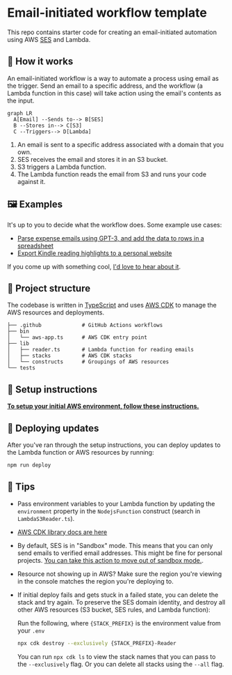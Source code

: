 # Email-initiated workflow template

This repo contains starter code for creating an email-initiated automation using AWS [SES](https://aws.amazon.com/ses/) and Lambda.

## 🧐 How it works

An email-initiated workflow is a way to automate a process using email as the trigger. Send an email to a specific address, and the workflow (a Lambda function in this case) will take action using the email's contents as the input.

```mermaid
graph LR
  A[Email] --Sends to--> B[SES]
  B --Stores in--> C[S3]
  C --Triggers--> D[Lambda]
```

1. An email is sent to a specific address associated with a domain that you own.
1. SES receives the email and stores it in an S3 bucket.
1. S3 triggers a Lambda function.
1. The Lambda function reads the email from S3 and runs your code against it.

## 🖼️ Examples

It's up to you to decide what the workflow does. Some example use cases:

- [Parse expense emails using GPT-3, and add the data to rows in a spreadsheet](https://github.com/sawyerh/expense-email-gpt)
- [Export Kindle reading highlights to a personal website](https://github.com/sawyerh/highlights)

If you come up with something cool, [I'd love to hear about it](https://github.com/sawyerh/aws-email-workflow-starter/discussions/new?category=show-and-tell).

## 📂 Project structure

The codebase is written in [TypeScript](https://www.typescriptlang.org/) and uses [AWS CDK](https://aws.amazon.com/cdk/) to manage the AWS resources and deployments.

```
├── .github             # GitHub Actions workflows
├── bin
│   └── aws-app.ts      # AWS CDK entry point
├── lib
│   ├── reader.ts       # Lambda function for reading emails
│   ├── stacks          # AWS CDK stacks
│   └── constructs      # Groupings of AWS resources
└── tests
```

## 🧰 Setup instructions

**[To setup your initial AWS environment, follow these instructions.](./docs/create-environment.md)**

## 🚀 Deploying updates

After you've ran through the setup instructions, you can deploy updates to the Lambda function or AWS resources by running:

```sh
npm run deploy
```

## 💅 Tips

- Pass environment variables to your Lambda function by updating the `environment` property in the `NodejsFunction` construct (search in `LambdaS3Reader.ts`).
- [AWS CDK library docs are here](https://docs.aws.amazon.com/cdk/api/v2/)
- By default, SES is in "Sandbox" mode. This means that you can only send emails to verified email addresses. This might be fine for personal projects. [You can take this action to move out of sandbox mode.](https://docs.aws.amazon.com/ses/latest/dg/request-production-access.html).
- Resource not showing up in AWS? Make sure the region you're viewing in the console matches the region you're deploying to.
- If initial deploy fails and gets stuck in a failed state, you can delete the stack and try again. To preserve the SES domain identity, and destroy all other AWS resources (S3 bucket, SES rules, and Lambda function):

  Run the following, where `{STACK_PREFIX}` is the environment value from your `.env`

  ```sh
  npx cdk destroy --exclusively {STACK_PREFIX}-Reader
  ```

  You can run `npx cdk ls` to view the stack names that you can pass to the `--exclusively` flag. Or you can delete all stacks using the `--all` flag.
